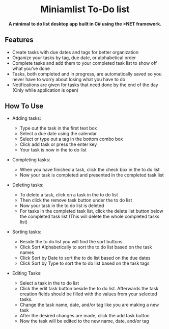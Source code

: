
<h1 align="center">
  Miniamlist To-Do list
  <br>
</h1>

<h4 align="center">A minimal to do list desktop app built in C# using the >NET framework</a>.</h4>

## Features

* Create tasks with due dates and tags for better organization 
* Organize your tasks by tag, due date, or alphabetical order
* Complete tasks and add them to your completed task list to show off what you’ve done
* Tasks, both completed and in progress, are automatically saved so you never have to worry about losing what you have to do
* Notifications are given for tasks that need done by the end of the day (Only while application is open)


## How To Use

* Adding tasks:
  - Type out the task in the first text box
  - Select a due date using the calendar
  - Select or type out a tag in the bottom combo box
  - Click add task or press the enter key
  - Your task is now in the to do list

* Completing tasks:
  - When you have finished a task, click the check box in the to do list
  - Now your task is completed and presented in the completed task list

* Deleting tasks:
  - To delete a task, click on a task in the to do list
  - Then click the remove task button under the to do list
  - Now your task in the to do list is deleted
  - For tasks in the completed task list, click the delete list button below the completed task list (This will delete the whole completed tasks list)

* Sorting tasks:
  - Beside the to do list you will find the sort buttons
  - Click Sort Alphabetically to sort the to do list based on the task names
  - Click Sort by Date to sort the to do list based on the due dates
  - Click Sort by Type to sort the to do list based on the task tags

* Editing Tasks:
  - Select a task in the to do list 
  - Click the edit task button beside the to do list. Afterwards the task creation fields should be filled with the values from your selected tasks. 
  - Change the task name, date, and/or tag like you are making a new task
  - After the desired changes are made, click the add task button
  - Now the task will be edited to the new name, date, and/or tag
